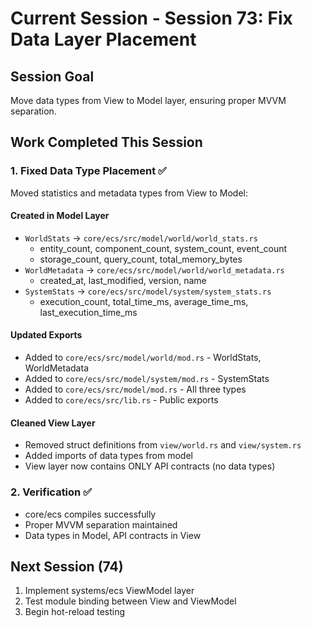 # Current Session - Session 73: Fix Data Layer Placement

## Session Goal
Move data types from View to Model layer, ensuring proper MVVM separation.

## Work Completed This Session

### 1. Fixed Data Type Placement ✅
Moved statistics and metadata types from View to Model:

#### Created in Model Layer
- `WorldStats` → `core/ecs/src/model/world/world_stats.rs`
  - entity_count, component_count, system_count, event_count
  - storage_count, query_count, total_memory_bytes
- `WorldMetadata` → `core/ecs/src/model/world/world_metadata.rs`
  - created_at, last_modified, version, name
- `SystemStats` → `core/ecs/src/model/system/system_stats.rs`
  - execution_count, total_time_ms, average_time_ms, last_execution_time_ms

#### Updated Exports
- Added to `core/ecs/src/model/world/mod.rs` - WorldStats, WorldMetadata
- Added to `core/ecs/src/model/system/mod.rs` - SystemStats
- Added to `core/ecs/src/model/mod.rs` - All three types
- Added to `core/ecs/src/lib.rs` - Public exports

#### Cleaned View Layer
- Removed struct definitions from `view/world.rs` and `view/system.rs`
- Added imports of data types from model
- View layer now contains ONLY API contracts (no data types)

### 2. Verification ✅
- core/ecs compiles successfully
- Proper MVVM separation maintained
- Data types in Model, API contracts in View

## Next Session (74)
1. Implement systems/ecs ViewModel layer
2. Test module binding between View and ViewModel
3. Begin hot-reload testing
